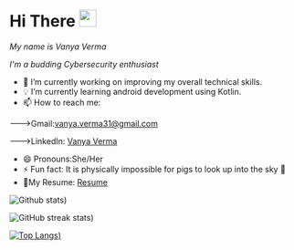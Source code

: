 # Hi There <img src="https://media.giphy.com/media/hvRJCLFzcasrR4ia7z/giphy.gif" width="30px"/>
*My name is Vanya Verma*

*I'm a budding Cybersecurity enthusiast*

- 🔭 I’m currently working on improving my overall technical skills.
- 💡 I’m currently learning android development using Kotlin.
- 📫 How to reach me:

--->Gmail:[vanya.verma31@gmail.com](https://mail.google.com/mail/u/0/#inbox)

--->LinkedIn: [Vanya Verma](https://www.linkedin.com/in/vanya-verma-196b511b8/)
- 😄 Pronouns:She/Her
- ⚡ Fun fact: It is physically impossible for pigs to look up into the sky 🐷
- 📃My Resume: [Resume](https://drive.google.com/file/d/1Y96hDgxZNn3I4flMo8H95mzG5wlcXBum/view?usp=sharing)


![Github stats](https://github-readme-stats.vercel.app/api?username=vanya31&theme=dark&background=000000))

![GitHub streak stats](https://github-readme-streak-stats.herokuapp.com/?user=vanya31&theme=dark&background=000000))

[![Top Langs](https://github-readme-stats.vercel.app/api/top-langs/?username=vanya31&theme=dark&background=000000))](https://github.com/vanya31/github-readme-stats)
